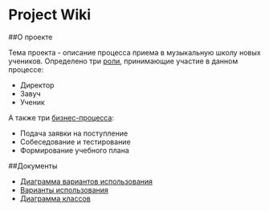 # Project Wiki

##О проекте

Тема проекта - описание процесса приема в музыкальную школу новых учеников. Определено три [роли][roles], принимающие участие в данном процессе:
- Директор
- Завуч
- Ученик 

А также три [бизнес-процесса][processes]:
- Подача заявки на поступление
- Собеседование и тестирование
- Формирование учебного плана

##Документы
- [Диаграмма вариантов использования][usecases]
- [Варианты использования][variants]
- [Диаграмма классов][сlasses]

[roles]: /docs/AboutRoles.md
[processes]: /docs/AboutProcesses.md
[usecases]: /docs/UseCases.png
[variants]: /docs/Variants.md
[сlasses]: /docs/Сlasses.png
